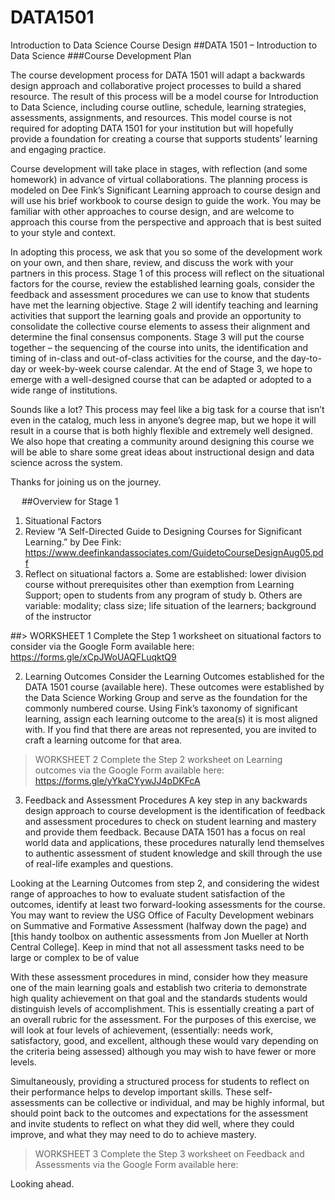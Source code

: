 # DATA1501
Introduction to Data Science Course Design
##DATA 1501 – Introduction to Data Science
###Course Development Plan

The course development process for DATA 1501 will adapt a backwards design approach and collaborative project processes to build a shared resource. The result of this process will be a model course for Introduction to Data Science, including course outline, schedule, learning strategies, assessments, assignments, and resources. This model course is not required for adopting DATA 1501 for your institution but will hopefully provide a foundation for creating a course that supports students’ learning and engaging practice. 

Course development will take place in stages, with reflection (and some homework) in advance of virtual collaborations. The planning process is modeled on Dee Fink’s Significant Learning approach to course design and will use his brief workbook to course design to guide the work. You may be familiar with other approaches to course design, and are welcome to approach this course from the perspective and approach that is best suited to your style and context. 

In adopting this process, we ask that you so some of the development work on your own, and then share, review, and discuss the work with your partners in this process. 
Stage 1 of this process will reflect on the situational factors for the course, review the established learning goals, consider the feedback and assessment procedures we can use to know that students have met the learning objective. 
Stage 2 will identify teaching and learning activities that support the learning goals and provide an opportunity to consolidate the collective course elements to assess their alignment and determine the final consensus components. 
Stage 3 will put the course together – the sequencing of the course into units, the identification and timing of in-class and out-of-class activities for the course, and the day-to-day or week-by-week course calendar. At the end of Stage 3, we hope to emerge with a well-designed course that can be adapted or adopted to a wide range of institutions. 

Sounds like a lot? This process may feel like a big task for a course that isn’t even in the catalog, much less in anyone’s degree map, but we hope it will result in a course that is both highly flexible and extremely well designed. We also hope that creating a community around designing this course we will be able to share some great ideas about instructional design and data science across the system. 

Thanks for joining us on the journey.


 
##Overview for Stage 1
1.  Situational Factors
1.	Review “A Self-Directed Guide to Designing Courses for Significant Learning.” by Dee Fink: https://www.deefinkandassociates.com/GuidetoCourseDesignAug05.pdf 
2.	Reflect on situational factors 
a.	Some are established: lower division course without prerequisites other than exemption from Learning Support; open to students from any program of study
b.	Others are variable: modality; class size; life situation of the learners; background of the instructor

##> WORKSHEET 1 
Complete the Step 1 worksheet on situational factors to consider via the Google Form available here: https://forms.gle/xCpJWoUAQFLuqktQ9 

2.  Learning Outcomes
Consider the Learning Outcomes established for the DATA 1501 course (available here). These outcomes were established by the Data Science Working Group and serve as the foundation for the commonly numbered course. Using Fink’s taxonomy of significant learning, assign each learning outcome to the area(s) it is most aligned with. If you find that there are areas not represented, you are invited to craft a learning outcome for that area. 

>WORKSHEET 2
	Complete the Step 2 worksheet on Learning outcomes via the Google Form available here: https://forms.gle/yYkaCYywJJ4pDKFcA

3.  Feedback and Assessment Procedures
A key step in any backwards design approach to course development is the identification of feedback and assessment procedures to check on student learning and mastery and provide them feedback. Because DATA 1501 has a focus on real world data and applications, these procedures naturally lend themselves to authentic assessment of student knowledge and skill through the use of real-life examples and questions. 

Looking at the Learning Outcomes from step 2, and considering the widest range of approaches to how to evaluate student satisfaction of the outcomes, identify at least two forward-looking assessments for the course. You may want to review the USG Office of Faculty Development webinars on Summative and Formative Assessment (halfway down the page) and [this handy toolbox on authentic assessments from Jon Mueller at North Central College]. Keep in mind that not all assessment tasks need to be large or complex to be of value

With these assessment procedures in mind, consider how they measure one of the main learning goals and establish two criteria to demonstrate high quality achievement on that goal and the standards students would distinguish levels of accomplishment.  This is essentially creating a part of an overall rubric for the assessment. For the purposes of this exercise, we will look at four levels of achievement, (essentially: needs work, satisfactory, good, and excellent, although these would vary depending on the criteria being assessed) although you may wish to have fewer or more levels. 

Simultaneously, providing a structured process for students to reflect on their performance helps to develop important skills. These self-assessments can be collective or individual, and may be highly informal, but should point back to the outcomes and expectations for the assessment and invite students to reflect on what they did well, where they could improve, and what they may need to do to achieve mastery.  

>WORKSHEET 3
	Complete the Step 3 worksheet on Feedback and Assessments via the Google Form available here: 

Looking ahead. 





